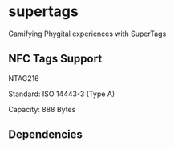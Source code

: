 # supertags

Gamifying Phygital experiences with SuperTags

## NFC Tags Support

NTAG216

Standard: ISO 14443-3 (Type A)

Capacity: 888 Bytes

## Dependencies

